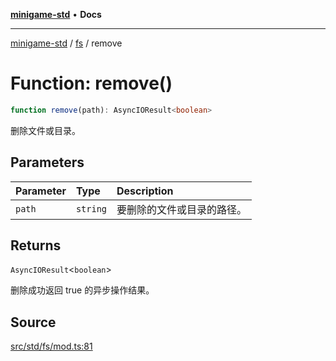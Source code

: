 [**minigame-std**](../../../index.md) • **Docs**

***

[minigame-std](../../../index.md) / [fs](../index.md) / remove

# Function: remove()

```ts
function remove(path): AsyncIOResult<boolean>
```

删除文件或目录。

## Parameters

| Parameter | Type | Description |
| :------ | :------ | :------ |
| `path` | `string` | 要删除的文件或目录的路径。 |

## Returns

`AsyncIOResult`\<`boolean`\>

删除成功返回 true 的异步操作结果。

## Source

[src/std/fs/mod.ts:81](https://github.com/JiangJie/minigame-std/blob/fe87039c9bf9e09f2936bdac3b9a02fcf5e4b50c/src/std/fs/mod.ts#L81)
